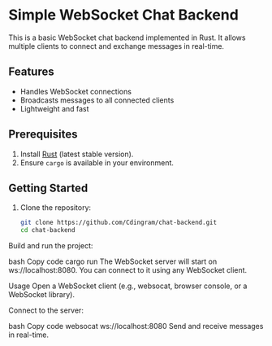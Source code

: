 # Simple WebSocket Chat Backend

This is a basic WebSocket chat backend implemented in Rust. It allows multiple clients to connect and exchange messages in real-time.

## Features

- Handles WebSocket connections
- Broadcasts messages to all connected clients
- Lightweight and fast

## Prerequisites

1. Install [Rust](https://www.rust-lang.org/tools/install) (latest stable version).
2. Ensure `cargo` is available in your environment.

## Getting Started

1. Clone the repository:

   ```bash
   git clone https://github.com/Cdingram/chat-backend.git
   cd chat-backend
Build and run the project:

bash
Copy code
cargo run
The WebSocket server will start on ws://localhost:8080. You can connect to it using any WebSocket client.

Usage
Open a WebSocket client (e.g., websocat, browser console, or a WebSocket library).

Connect to the server:

bash
Copy code
websocat ws://localhost:8080
Send and receive messages in real-time.

